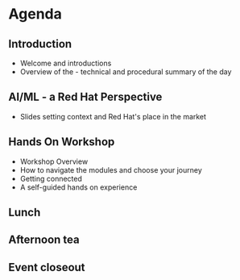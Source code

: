 # Agenda

## Introduction
+ Welcome and introductions
+ Overview of the - technical and procedural summary of the day
## AI/ML - a Red Hat Perspective
+ Slides setting context and Red Hat's place in the market

## Hands On Workshop
+ Workshop Overview
+ How to navigate the modules and choose your journey
+ Getting connected
+ A self-guided hands on experience

## Lunch

## Afternoon tea

## Event closeout


